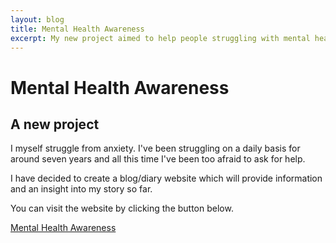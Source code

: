 ```yaml
---
layout: blog
title: Mental Health Awareness
excerpt: My new project aimed to help people struggling with mental health issues.
---
```


# Mental Health Awareness

## A new project

<p class="lh-copy">I myself struggle from anxiety. I've been struggling on a daily basis for around seven years and all this time I've been too afraid to ask for help. </p>

<p class="lh-copy">I have decided to create a blog/diary website which will provide information and an insight into my story so far.</p>

<p class="lh-copy">You can visit the website by clicking the button below.
</p>

<a href="https://patricks.site/mental-health-awareness" target="_blank" class="common-button">Mental Health Awareness</a>

